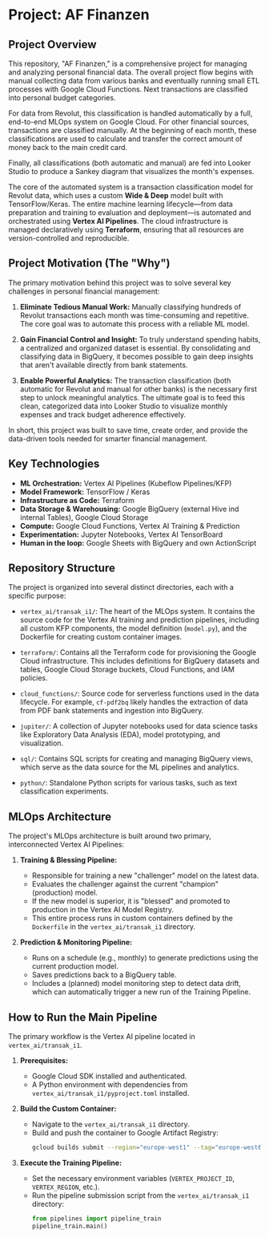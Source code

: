 # Project: AF Finanzen

## Project Overview

This repository, "AF Finanzen," is a comprehensive project for managing and analyzing personal financial data. The overall project flow begins with manual collecting data from various banks and eventually running small ETL processes with Google Cloud Functions. Next transactions are classified into personal budget categories.

For data from Revolut, this classification is handled automatically by a full, end-to-end MLOps system on Google Cloud. For other financial sources, transactions are classified manually. At the beginning of each month, these classifications are used to calculate and transfer the correct amount of money back to the main credit card.

Finally, all classifications (both automatic and manual) are fed into Looker Studio to produce a Sankey diagram that visualizes the month's expenses.

The core of the automated system is a transaction classification model for Revolut data, which uses a custom **Wide & Deep** model built with TensorFlow/Keras. The entire machine learning lifecycle—from data preparation and training to evaluation and deployment—is automated and orchestrated using **Vertex AI Pipelines**. The cloud infrastructure is managed declaratively using **Terraform**, ensuring that all resources are version-controlled and reproducible.

## Project Motivation (The "Why")

The primary motivation behind this project was to solve several key challenges in personal financial management:

1.  **Eliminate Tedious Manual Work:** Manually classifying hundreds of Revolut transactions each month was time-consuming and repetitive. The core goal was to automate this process with a reliable ML model.

2.  **Gain Financial Control and Insight:** To truly understand spending habits, a centralized and organized dataset is essential. By consolidating and classifying data in BigQuery, it becomes possible to gain deep insights that aren't available directly from bank statements.

3.  **Enable Powerful Analytics:** The transaction classification (both automatic for Revolut and manual for other banks) is the necessary first step to unlock meaningful analytics. The ultimate goal is to feed this clean, categorized data into Looker Studio to visualize monthly expenses and track budget adherence effectively.

In short, this project was built to save time, create order, and provide the data-driven tools needed for smarter financial management.

## Key Technologies

*   **ML Orchestration:** Vertex AI Pipelines (Kubeflow Pipelines/KFP)
*   **Model Framework:** TensorFlow / Keras
*   **Infrastructure as Code:** Terraform
*   **Data Storage & Warehousing:** Google BigQuery (external Hive ind internal Tables), Google Cloud Storage
*   **Compute:** Google Cloud Functions, Vertex AI Training & Prediction
*   **Experimentation:** Jupyter Notebooks, Vertex AI TensorBoard
*   **Human in the loop:** Google Sheets with BigQuery and own ActionScript

## Repository Structure

The project is organized into several distinct directories, each with a specific purpose:

*   `vertex_ai/transak_i1/`: The heart of the MLOps system. It contains the source code for the Vertex AI training and prediction pipelines, including all custom KFP components, the model definition (`model.py`), and the Dockerfile for creating custom container images.

*   `terraform/`: Contains all the Terraform code for provisioning the Google Cloud infrastructure. This includes definitions for BigQuery datasets and tables, Google Cloud Storage buckets, Cloud Functions, and IAM policies.

*   `cloud_functions/`: Source code for serverless functions used in the data lifecycle. For example, `cf-pdf2bq` likely handles the extraction of data from PDF bank statements and ingestion into BigQuery.

*   `jupiter/`: A collection of Jupyter notebooks used for data science tasks like Exploratory Data Analysis (EDA), model prototyping, and visualization.

*   `sql/`: Contains SQL scripts for creating and managing BigQuery views, which serve as the data source for the ML pipelines and analytics.

*   `python/`: Standalone Python scripts for various tasks, such as text classification experiments.

## MLOps Architecture

The project's MLOps architecture is built around two primary, interconnected Vertex AI Pipelines:

1.  **Training & Blessing Pipeline:**
    *   Responsible for training a new "challenger" model on the latest data.
    *   Evaluates the challenger against the current "champion" (production) model.
    *   If the new model is superior, it is "blessed" and promoted to production in the Vertex AI Model Registry.
    *   This entire process runs in custom containers defined by the `Dockerfile` in the `vertex_ai/transak_i1` directory.

2.  **Prediction & Monitoring Pipeline:**
    *   Runs on a schedule (e.g., monthly) to generate predictions using the current production model.
    *   Saves predictions back to a BigQuery table.
    *   Includes a (planned) model monitoring step to detect data drift, which can automatically trigger a new run of the Training Pipeline.

## How to Run the Main Pipeline

The primary workflow is the Vertex AI pipeline located in `vertex_ai/transak_i1`.

1.  **Prerequisites:**
    *   Google Cloud SDK installed and authenticated.
    *   A Python environment with dependencies from `vertex_ai/transak_i1/pyproject.toml` installed.

2.  **Build the Custom Container:**
    *   Navigate to the `vertex_ai/transak_i1` directory.
    *   Build and push the container to Google Artifact Registry:
        ```bash
        gcloud builds submit --region="europe-west1" --tag="europe-west6-docker.pkg.dev/af-finanzen/af-finanzen-mlops/transak-i1-train-predict:latest" .
        ```

3.  **Execute the Training Pipeline:**
    *   Set the necessary environment variables (`VERTEX_PROJECT_ID`, `VERTEX_REGION`, etc.).
    *   Run the pipeline submission script from the `vertex_ai/transak_i1` directory:
        ```python
        from pipelines import pipeline_train
        pipeline_train.main()
        ```
